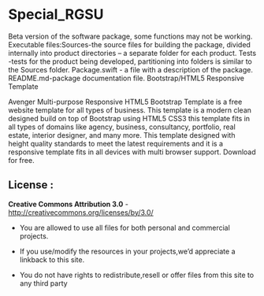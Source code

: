 # Special_RGSU
Beta version of the software package, some functions may not be working. Executable files:Sources-the source files for building the package, divided internally into product directories – a separate folder for each product. Tests -tests for the product being developed, partitioning into folders is similar to the Sources folder.  Package.swift - a file with a description of the package.   README.md-package documentation file.
Bootstrap/HTML5 Responsive Template

Avenger Multi-purpose Responsive HTML5 Bootstrap Template is a free website template for all types of business. This template is a modern clean designed build on top of Bootstrap using HTML5 CSS3 this template fits in all types of domains like agency, business, consultancy, portfolio, real estate, interior designer, and many more. This template designed with height quality standards to meet the latest requirements and it is a responsive template fits in all devices with multi browser support. Download for free.  

License :
-------
**Creative Commons Attribution 3.0** - http://creativecommons.org/licenses/by/3.0/

- You are allowed to use all files for both personal and commercial projects.

- If you use/modify the resources in your projects,we’d appreciate a linkback to this site.

- You do not have rights to redistribute,resell or offer files from this site to any third party
